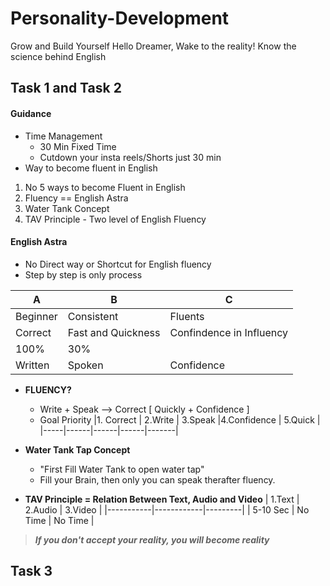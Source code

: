 # Personality-Development
Grow and Build Yourself
Hello Dreamer, Wake to the reality! Know the science behind English

## Task 1 and Task 2

#### Guidance
- Time Management
  - 30 Min Fixed Time
  - Cutdown your insta reels/Shorts just 30 min
- Way to become fluent in English

1. No 5 ways to become Fluent in English
2. Fluency == English Astra
3. Water Tank Concept
4. TAV Principle - Two level of English Fluency

#### English Astra
- No Direct way or Shortcut for English fluency
- Step by step is only process

|  A   |   B  | C   |
|------|------|-----|
| Beginner|Consistent|Fluents|
| Correct | Fast and Quickness | Confindence in Influency|
| 100%  | 30% | 
| Written | Spoken | Confidence |

- **FLUENCY?**
  - Write + Speak --> Correct [ Quickly + Confidence ]
  - Goal Priority
    |1. Correct  | 2.Write | 3.Speak  |4.Confidence | 5.Quick |
    |-----|------|------|------|-------|

- **Water Tank Tap Concept**
  - "First Fill Water Tank to open water tap"
  - Fill your Brain, then only you can speak therafter fluency.

- **TAV Principle = Relation Between Text, Audio and Video**
  |  1.Text   |   2.Audio  | 3.Video |
  |-----------|------------|---------|
  | 5-10 Sec  |  No Time   | No Time |

> ***If you don't accept your reality, you will become reality***

## Task 3

###
